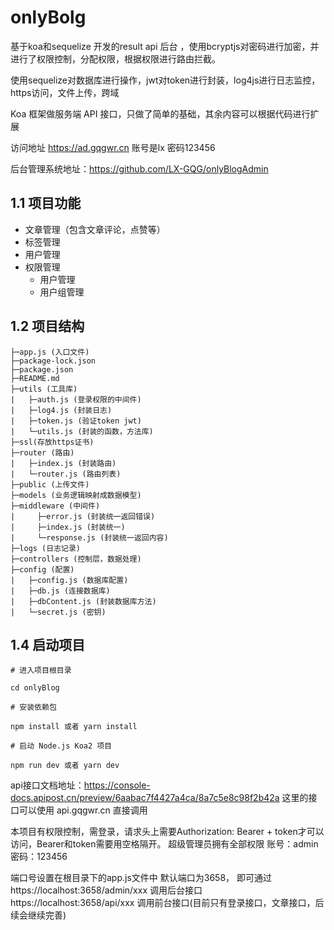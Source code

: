 # onlyBolg
基于koa和sequelize 开发的result api 后台 ，使用bcryptjs对密码进行加密，并进行了权限控制，分配权限，根据权限进行路由拦截。

使用sequelize对数据库进行操作，jwt对token进行封装，log4js进行日志监控，https访问，文件上传，跨域

Koa 框架做服务端 API 接口，只做了简单的基础，其余内容可以根据代码进行扩展

访问地址 https://ad.gqgwr.cn 账号是lx 密码123456

后台管理系统地址：https://github.com/LX-GQG/onlyBlogAdmin

## 1.1 项目功能
- 文章管理（包含文章评论，点赞等）
- 标签管理
- 用户管理
- 权限管理
    - 用户管理
    - 用户组管理

## 1.2 项目结构
```
├─app.js (入口文件)
├─package-lock.json
├─package.json
├─README.md
├─utils (工具库)
|   ├─auth.js (登录权限的中间件)
|   ├─log4.js (封装日志)
|   ├─token.js (验证token jwt)
|   └─utils.js (封装的函数，方法库)
├─ssl(存放https证书)
├─router (路由)
|   ├─index.js (封装路由) 
|   └─router.js (路由列表)
├─public (上传文件)
├─models (业务逻辑映射成数据模型)
├─middleware (中间件)
|     ├─error.js (封装统一返回错误)
|     ├─index.js (封装统一)
|     └─response.js (封装统一返回内容)
├─logs (日志记录)
├─controllers (控制层，数据处理)
├─config (配置)
|   ├─config.js (数据库配置)
|   ├─db.js (连接数据库)
|   ├─dbContent.js (封装数据库方法)
|   └─secret.js (密钥)
```

## 1.4 启动项目
```
# 进入项目根目录

cd onlyBlog

# 安装依赖包

npm install 或者 yarn install

# 启动 Node.js Koa2 项目

npm run dev 或者 yarn dev
```

api接口文档地址：https://console-docs.apipost.cn/preview/6aabac7f4427a4ca/8a7c5e8c98f2b42a
这里的接口可以使用 api.gqgwr.cn 直接调用

本项目有权限控制，需登录，请求头上需要Authorization: Bearer + token才可以访问，Bearer和token需要用空格隔开。
超级管理员拥有全部权限 
账号：admin
密码：123456

端口号设置在根目录下的app.js文件中
默认端口为3658，
即可通过 https://localhost:3658/admin/xxx 调用后台接口
https://localhost:3658/api/xxx 调用前台接口(目前只有登录接口，文章接口，后续会继续完善)

